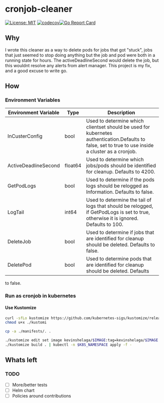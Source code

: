 # cronjob-cleaner
[![License: MIT](https://img.shields.io/badge/License-MIT-yellow.svg)](https://opensource.org/licenses/MIT)
[![codecov](https://codecov.io/gh/kevin-shelaga/cronjob-cleaner/branch/master/graph/badge.svg?token=D07EP88G53)](https://codecov.io/gh/kevin-shelaga/cronjob-cleaner)[![Go Report Card](https://goreportcard.com/badge/github.com/kevin-shelaga/cronjob-cleaner)](https://goreportcard.com/report/github.com/kevin-shelaga/cronjob-cleaner)

## Why

I wrote this cleaner as a way to delete pods for jobs that got "stuck", jobs that just seemed to stop doing anything but the job and pod were both in a running state for hours. The activeDeadlineSecond would delete the job, but this wouldnt resolve any alerts from alert manager. This project is my fix, and a good excuse to write go.

## How

### Environment Variables

| Environment Variable | Type    | Description                                                                                                                                         |
| -------------------- | ------- | --------------------------------------------------------------------------------------------------------------------------------------------------- |
| InCusterConfig       | bool    | Used to determine which clientset should be used for kubernetes authentication.Defaults to false, set to true to use inside a cluster as a cronjob. |
| ActiveDeadlineSecond | float64 | Used to determine which jobs/pods should be identified for cleanup. Defaults to 4200.                                                               |
| GetPodLogs           | bool    | Used to determine if the pods logs should be relogged as Information. Defaults to false.                                                            |
| LogTail              | int64   | Used to determine the tail of logs that should be relogged, if GetPodLogs is set to true, otherwise it is ignored. Defaults to 100.                 |
| DeleteJob            | bool    | Used to determine if jobs that are identified for cleanup should be deleted. Defaults to false.                                                     |
| DeletePod            | bool    | Used to determine pods that are identified for cleanup should be deleted. Defaults                                                                  |
to false.

### Run as cronjob in kubernetes

#### Use Kustomize

```sh
curl -sfLo kustomize https://github.com/kubernetes-sigs/kustomize/releases/download/v3.1.0/kustomize_30_linux_amd64
chmod u+x ./kustomi

cp -a ./manifests/. .

./kustomize edit set image kevinshelaga/$IMAGE:tag=kevinshelaga/$IMAGE:latest
./kustomize build . | kubectl -n $K8S_NAMESPACE apply -f -
```

## Whats left

### TODO

- [ ] More/better tests
- [ ] Helm chart
- [ ] Policies around contributions
